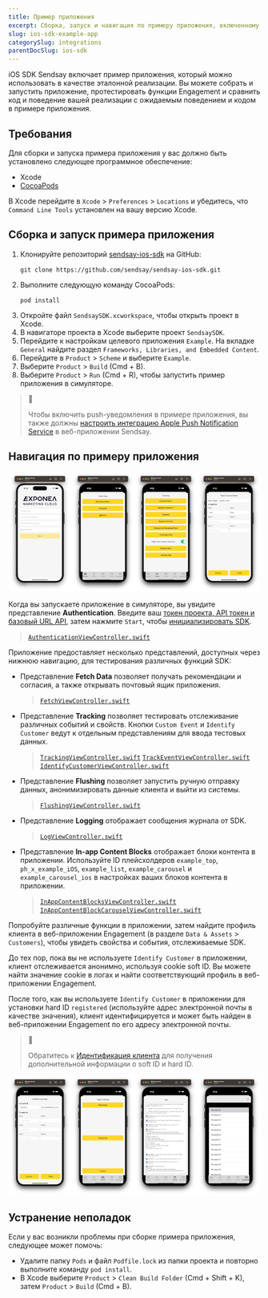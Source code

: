 ```yaml
---
title: Пример приложения
excerpt: Сборка, запуск и навигация по примеру приложения, включенному в iOS SDK
slug: ios-sdk-example-app
categorySlug: integrations
parentDocSlug: ios-sdk
---
```


iOS SDK Sendsay включает пример приложения, который можно использовать в качестве эталонной реализации. Вы можете собрать и запустить приложение, протестировать функции Engagement и сравнить код и поведение вашей реализации с ожидаемым поведением и кодом в примере приложения.

## Требования

Для сборки и запуска примера приложения у вас должно быть установлено следующее программное обеспечение:

- Xcode
- [CocoaPods](https://cocoapods.org/)

В Xcode перейдите в `Xcode` > `Preferences` > `Locations` и убедитесь, что `Command Line Tools` установлен на вашу версию Xcode.

## Сборка и запуск примера приложения

1. Клонируйте репозиторий [sendsay-ios-sdk](https://github.com/sendsay/sendsay-ios-sdk) на GitHub:
   ```shell
   git clone https://github.com/sendsay/sendsay-ios-sdk.git
   ```
2. Выполните следующую команду CocoaPods:
   ```shell
   pod install
   ```
3. Откройте файл `SendsaySDK.xcworkspace`, чтобы открыть проект в Xcode.
4. В навигаторе проекта в Xcode выберите проект `SendsaySDK`.
5. Перейдите к настройкам целевого приложения `Example`. На вкладке `General` найдите раздел `Frameworks, Libraries, and Embedded Content`.
6. Перейдите в `Product` > `Scheme` и выберите `Example`.
7. Выберите `Product` > `Build` (Cmd + B).
8. Выберите `Product` > `Run` (Cmd + R), чтобы запустить пример приложения в симуляторе.

> 📘
>
> Чтобы включить push-уведомления в примере приложения, вы также должны [настроить интеграцию Apple Push Notification Service](https://documentation.bloomreach.com/engagement/docs/ios-sdk-configure-apns) в веб-приложении Sendsay.

## Навигация по примеру приложения

![Экраны примера приложения: конфигурация, получение данных, отслеживание, отслеживание событий](https://raw.githubusercontent.com/exponea/exponea-ios-sdk/main/Documentation/images/sample-app-1.png)

Когда вы запускаете приложение в симуляторе, вы увидите представление **Authentication**. Введите ваш [токен проекта, API токен и базовый URL API](https://documentation.bloomreach.com/engagement/docs/mobile-sdks-api-access-management), затем нажмите `Start`, чтобы [инициализировать SDK](https://documentation.bloomreach.com/engagement/docs/ios-sdk-setup#initialize-the-sdk).
> [`AuthenticationViewController.swift`](https://github.com/sendsay/sendsay-ios-sdk/blob/main/SendsaySDK/Example/Views/AuthenticationViewController.swift)

Приложение предоставляет несколько представлений, доступных через нижнюю навигацию, для тестирования различных функций SDK:

- Представление **Fetch Data** позволяет получать рекомендации и согласия, а также открывать почтовый ящик приложения.
  > [`FetchViewController.swift`](https://github.com/sendsay/sendsay-ios-sdk/blob/main/SendsaySDK/Example/Views/Fetching/FetchViewController.swift)

- Представление **Tracking** позволяет тестировать отслеживание различных событий и свойств. Кнопки `Custom Event` и `Identify Customer` ведут к отдельным представлениям для ввода тестовых данных.
  > [`TrackingViewController.swift`](https://github.com/sendsay/sendsay-ios-sdk/blob/main/SendsaySDK/Example/Views/Tracking/TrackingViewController.swift)
  > [`TrackEventViewController.swift`](https://github.com/sendsay/sendsay-ios-sdk/blob/main/SendsaySDK/Example/Views/Tracking/TrackEventViewController.swift)
  > [`IdentifyCustomerViewController.swift`](https://github.com/sendsay/sendsay-ios-sdk/blob/main/SendsaySDK/Example/Views/Tracking/IdentifyCustomerViewController.swift)

- Представление **Flushing** позволяет запустить ручную отправку данных, анонимизировать данные клиента и выйти из системы.
  > [`FlushingViewController.swift`](https://github.com/sendsay/sendsay-ios-sdk/blob/main/SendsaySDK/Example/Views/Flushing/FlushingViewController.swift)

- Представление **Logging** отображает сообщения журнала от SDK.
  > [`LogViewController.swift`](https://github.com/sendsay/sendsay-ios-sdk/blob/main/SendsaySDK/Example/Views/Logging/LogViewController.swift)

- Представление **In-app Content Blocks** отображает блоки контента в приложении. Используйте ID плейсхолдеров `example_top`, `ph_x_example_iOS`, `example_list`, `example_carousel` и `example_carousel_ios` в настройках ваших блоков контента в приложении.
  > [`InAppContentBlocksViewController.swift`](https://github.com/sendsay/sendsay-ios-sdk/blob/main/SendsaySDK/Example/Views/InAppContentBlocks/InAppContentBlocksViewController.swift)
  > [`InAppContentBlockCarouselViewController.swift`](https://github.com/sendsay/sendsay-ios-sdk/blob/main/SendsaySDK/Example/Views/InAppContentBlocks/InAppContentBlockCarouselViewController.swift)

Попробуйте различные функции в приложении, затем найдите профиль клиента в веб-приложении Engagement (в разделе `Data & Assets` > `Customers`), чтобы увидеть свойства и события, отслеживаемые SDK.

До тех пор, пока вы не используете `Identify Customer` в приложении, клиент отслеживается анонимно, используя cookie soft ID. Вы можете найти значение cookie в логах и найти соответствующий профиль в веб-приложении Engagement.

После того, как вы используете `Identify Customer` в приложении для установки hard ID `registered` (используйте адрес электронной почты в качестве значения), клиент идентифицируется и может быть найден в веб-приложении Engagement по его адресу электронной почты.

> 📘
>
> Обратитесь к [Идентификация клиента](https://documentation.bloomreach.com/engagement/docs/customer-identification) для получения дополнительной информации о soft ID и hard ID.

![Экраны примера приложения: идентификация, отправка данных, логирование, блоки контента](https://raw.githubusercontent.com/exponea/exponea-ios-sdk/main/Documentation/images/sample-app-2.png)

## Устранение неполадок

Если у вас возникли проблемы при сборке примера приложения, следующее может помочь:

- Удалите папку `Pods` и файл `Podfile.lock` из папки проекта и повторно выполните команду `pod install`.
- В Xcode выберите `Product` > `Clean Build Folder` (Cmd + Shift + K), затем `Product` > `Build` (Cmd + B).